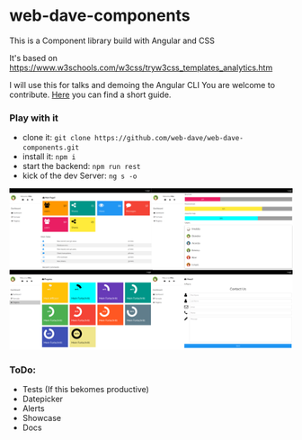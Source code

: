 # web-dave-components

This is a Component library build with Angular and CSS

It's based on https://www.w3schools.com/w3css/tryw3css_templates_analytics.htm

I will use this for talks and demoing the Angular CLI
You are welcome to contribute. [Here](https://github.com/web-dave/web-dave-components/blob/master/CONTRIBUTE.md) you can find a short guide.

### Play with it

- clone it: `git clone https://github.com/web-dave/web-dave-components.git`
- install it: `npm i`
- start the backend: `npm run rest`
- kick of the dev Server: `ng s -o`

<img src="https://github.com/web-dave/web-dave-components/blob/master/admin-template.png" />

### ToDo:

- Tests (If this bekomes productive)
- Datepicker
- Alerts
- Showcase
- Docs

